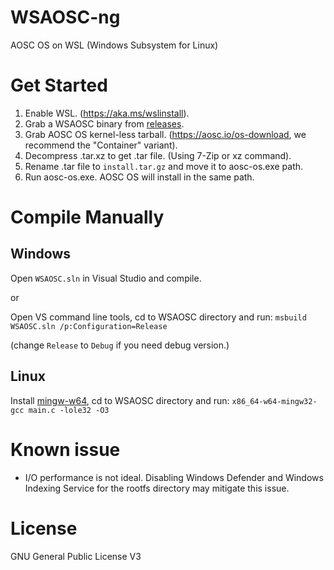 # WSAOSC-ng
AOSC OS on WSL (Windows Subsystem for Linux)

# Get Started
1. Enable WSL. (https://aka.ms/wslinstall).
2. Grab a WSAOSC binary from [releases](https://github.com/AOSC-Dev/WSAOSC/releases).
3. Grab AOSC OS kernel-less tarball. (https://aosc.io/os-download, we recommend the "Container" variant).
4. Decompress .tar.xz to get .tar file. (Using 7-Zip or xz command).
5. Rename .tar file to `install.tar.gz` and move it to aosc-os.exe path.
6. Run aosc-os.exe. AOSC OS will install in the same path.

# Compile Manually
## Windows
Open `WSAOSC.sln` in Visual Studio and compile.

or

Open VS command line tools, cd to WSAOSC directory and run: `msbuild WSAOSC.sln /p:Configuration=Release`

(change `Release` to `Debug` if you need debug version.)

## Linux
Install [mingw-w64](http://mingw-w64.org), cd to WSAOSC directory and run: `x86_64-w64-mingw32-gcc main.c -lole32 -O3`

# Known issue
- I/O performance is not ideal. Disabling Windows Defender and Windows Indexing Service for the rootfs directory may mitigate this issue.

# License
GNU General Public License V3
